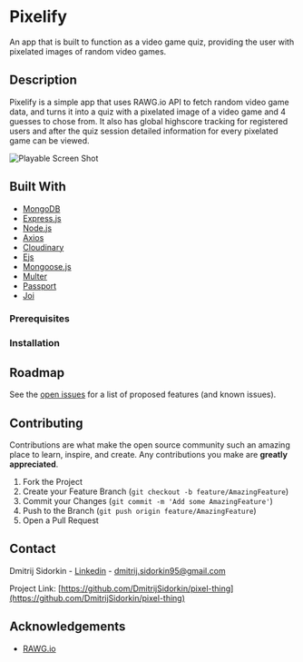 <h1>Pixelify</h1>

<p>
    An app that is built to function as a video game quiz, providing the user with pixelated images of random video games.
</p>

## Description

<p>
    Pixelify is a simple app that uses RAWG.io API to fetch random video game data, and turns it into a quiz with a pixelated image of a video game and 4 guesses to chose from. It also has global highscore tracking for registered users and after the quiz session detailed information for every pixelated game can be viewed.
</p>

![Playable Screen Shot](https://res.cloudinary.com/dyguovdbc/image/upload/v1697378755/pixelify/pixelify-readme_gdzbbv.jpg)

## Built With

- [MongoDB](https://www.mongodb.com/)
- [Express.js](https://expressjs.com/)
- [Node.js](https://nodejs.org/en/)
- [Axios](https://github.com/axios/axios)
- [Cloudinary](https://cloudinary.com/)
- [Ejs](https://github.com/mde/ejs)
- [Mongoose.js](https://mongoosejs.com/)
- [Multer](https://github.com/expressjs/multer)
- [Passport](http://www.passportjs.org/)
- [Joi](https://github.com/sideway/joi)

### Prerequisites

<!-- need a bit help with this part -->

### Installation

<!-- need a bit help with this part -->

## Roadmap

See the [open issues](https://github.com/DmitrijSidorkin/pixel-thing/issues) for a list of proposed features (and known issues).

## Contributing

Contributions are what make the open source community such an amazing place to learn, inspire, and create. Any contributions you make are **greatly appreciated**.

1. Fork the Project
2. Create your Feature Branch (`git checkout -b feature/AmazingFeature`)
3. Commit your Changes (`git commit -m 'Add some AmazingFeature'`)
4. Push to the Branch (`git push origin feature/AmazingFeature`)
5. Open a Pull Request

## Contact

Dmitrij Sidorkin - [Linkedin](https://www.linkedin.com/in/dmitrij-sidorkin-677936277/) - dmitrij.sidorkin95@gmail.com

Project Link: [https://github.com/DmitrijSidorkin/pixel-thing](https://github.com/DmitrijSidorkin/pixel-thing)

## Acknowledgements

- [RAWG.io](https://rawg.io/)
